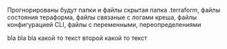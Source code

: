 Прогнорированы будут папки и файлы
скрытая папка .terraform,
файлы состояния тераформа,
файлы связаные с логами креша,
файлы  конфигурацией CLI, 
файлы с переменными, переопределениями


bla bla bla
какой то текст
второй какой то текст
